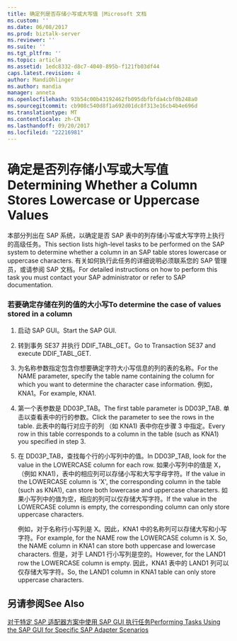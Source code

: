 ```yaml
---
title: 确定列是否存储小写或大写值 |Microsoft 文档
ms.custom: ''
ms.date: 06/08/2017
ms.prod: biztalk-server
ms.reviewer: ''
ms.suite: ''
ms.tgt_pltfrm: ''
ms.topic: article
ms.assetid: 1edc8332-d8c7-4040-895b-f121fb03df44
caps.latest.revision: 4
author: MandiOhlinger
ms.author: mandia
manager: anneta
ms.openlocfilehash: 93b54c00b43192462fb095dbfbfda4cbf0b248a0
ms.sourcegitcommit: cb908c540d8f1a692d01dc8f313e16cb4b4e696d
ms.translationtype: MT
ms.contentlocale: zh-CN
ms.lasthandoff: 09/20/2017
ms.locfileid: "22216981"
---
```

# <a name="determining-whether-a-column-stores-lowercase-or-uppercase-values"></a><span data-ttu-id="97f7d-102">确定是否列存储小写或大写值</span><span class="sxs-lookup"><span data-stu-id="97f7d-102">Determining Whether a Column Stores Lowercase or Uppercase Values</span></span>
<span data-ttu-id="97f7d-103">本部分列出在 SAP 系统，以确定是否 SAP 表中的列存储小写或大写字符上执行的高级任务。</span><span class="sxs-lookup"><span data-stu-id="97f7d-103">This section lists high-level tasks to be performed on the SAP system to determine whether a column in an SAP table stores lowercase or uppercase characters.</span></span> <span data-ttu-id="97f7d-104">有关如何执行此任务的详细说明必须联系您的 SAP 管理员，或请参阅 SAP 文档。</span><span class="sxs-lookup"><span data-stu-id="97f7d-104">For detailed instructions on how to perform this task you must contact your SAP administrator or refer to SAP documentation.</span></span>  
  
### <a name="to-determine-the-case-of-values-stored-in-a-column"></a><span data-ttu-id="97f7d-105">若要确定存储在列的值的大小写</span><span class="sxs-lookup"><span data-stu-id="97f7d-105">To determine the case of values stored in a column</span></span>  
  
1.  <span data-ttu-id="97f7d-106">启动 SAP GUI。</span><span class="sxs-lookup"><span data-stu-id="97f7d-106">Start the SAP GUI.</span></span>  
  
2.  <span data-ttu-id="97f7d-107">转到事务 SE37 并执行 DDIF_TABL_GET。</span><span class="sxs-lookup"><span data-stu-id="97f7d-107">Go to Transaction SE37 and execute DDIF_TABL_GET.</span></span>  
  
3.  <span data-ttu-id="97f7d-108">为名称参数指定包含你想要确定字符大小写信息的列的表的名称。</span><span class="sxs-lookup"><span data-stu-id="97f7d-108">For the NAME parameter, specify the table name containing the column for which you want to determine the character case information.</span></span> <span data-ttu-id="97f7d-109">例如，KNA1。</span><span class="sxs-lookup"><span data-stu-id="97f7d-109">For example, KNA1.</span></span>  
  
4.  <span data-ttu-id="97f7d-110">第一个表参数是 DD03P_TAB。</span><span class="sxs-lookup"><span data-stu-id="97f7d-110">The first table parameter is DD03P_TAB.</span></span> <span data-ttu-id="97f7d-111">单击以查看表中的行的参数。</span><span class="sxs-lookup"><span data-stu-id="97f7d-111">Click the parameter to see the rows in the table.</span></span> <span data-ttu-id="97f7d-112">此表中的每行对应于的列 （如 KNA1) 表中你在步骤 3 中指定。</span><span class="sxs-lookup"><span data-stu-id="97f7d-112">Every row in this table corresponds to a column in the table (such as KNA1) you specified in step 3.</span></span>  
  
5.  <span data-ttu-id="97f7d-113">在 DD03P_TAB，查找每个行的小写列中的值。</span><span class="sxs-lookup"><span data-stu-id="97f7d-113">In DD03P_TAB, look for the value in the LOWERCASE column for each row.</span></span> <span data-ttu-id="97f7d-114">如果小写列中的值是 X，（例如 KNA1)，表中的相应列可以存储小写和大写字母字符。</span><span class="sxs-lookup"><span data-stu-id="97f7d-114">If the value in the LOWERCASE column is 'X', the corresponding column in the table (such as KNA1), can store both lowercase and uppercase characters.</span></span> <span data-ttu-id="97f7d-115">如果小写列中的值为空，相应的列可以仅存储大写字符。</span><span class="sxs-lookup"><span data-stu-id="97f7d-115">If the value in the LOWERCASE column is empty, the corresponding column can only store uppercase characters.</span></span>  
  
     <span data-ttu-id="97f7d-116">例如，对于名称行小写列是 X。因此，KNA1 中的名称列可以存储大写和小写字符。</span><span class="sxs-lookup"><span data-stu-id="97f7d-116">For example, for the NAME row the LOWERCASE column is X. So, the NAME column in KNA1 can store both uppercase and lowercase characters.</span></span> <span data-ttu-id="97f7d-117">但是，对于 LAND1 行小写列是空的。</span><span class="sxs-lookup"><span data-stu-id="97f7d-117">However, for the LAND1 row the LOWERCASE column is empty.</span></span> <span data-ttu-id="97f7d-118">因此，KNA1 表中的 LAND1 列可以仅存储大写字符。</span><span class="sxs-lookup"><span data-stu-id="97f7d-118">So, the LAND1 column in KNA1 table can only store uppercase characters.</span></span>  
  
## <a name="see-also"></a><span data-ttu-id="97f7d-119">另请参阅</span><span class="sxs-lookup"><span data-stu-id="97f7d-119">See Also</span></span>  
 [<span data-ttu-id="97f7d-120">对于特定 SAP 适配器方案中使用 SAP GUI 执行任务</span><span class="sxs-lookup"><span data-stu-id="97f7d-120">Performing Tasks Using the SAP GUI for Specific SAP Adapter Scenarios</span></span>](../../adapters-and-accelerators/adapter-sap/performing-tasks-using-the-sap-gui-for-specific-sap-adapter-scenarios.md)